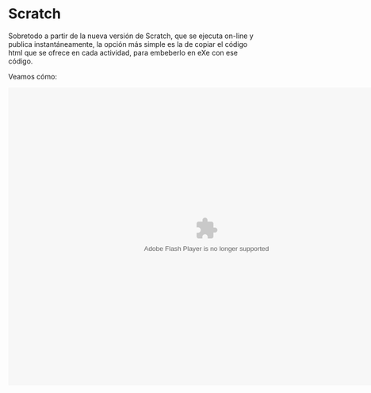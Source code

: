 
# Scratch

Sobretodo a partir de la nueva versión de Scratch, que se ejecuta on-line y publica instantáneamente, la opción más simple es la de copiar el código html que se ofrece en cada actividad, para embeberlo en eXe con ese código.

Veamos cómo:

<object data="http://aularagon.catedu.es/materialesaularagon2013/herramelabor/tm4/exe_scratch.swf" height="600" type="application/x-shockwave-flash" width="800"><param name="src" value="http://aularagon.catedu.es/materialesaularagon2013/herramelabor/tm4/exe_scratch.swf"/></object>

